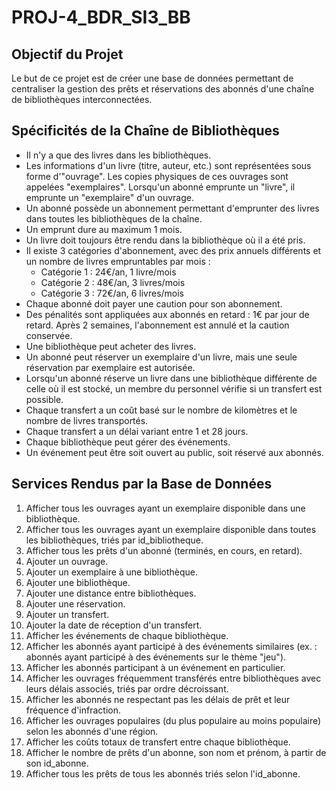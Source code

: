 # PROJ-4_BDR_SI3_BB

## Objectif du Projet
Le but de ce projet est de créer une base de données permettant de centraliser la gestion des prêts et réservations des abonnés d'une chaîne de bibliothèques interconnectées.

## Spécificités de la Chaîne de Bibliothèques
- Il n'y a que des livres dans les bibliothèques.
- Les informations d'un livre (titre, auteur, etc.) sont représentées sous forme d'"ouvrage". Les copies physiques de ces ouvrages sont appelées "exemplaires". Lorsqu'un abonné emprunte un "livre", il emprunte un "exemplaire" d'un ouvrage.
- Un abonné possède un abonnement permettant d'emprunter des livres dans toutes les bibliothèques de la chaîne.
- Un emprunt dure au maximum 1 mois.
- Un livre doit toujours être rendu dans la bibliothèque où il a été pris.
- Il existe 3 catégories d'abonnement, avec des prix annuels différents et un nombre de livres empruntables par mois :
  - Catégorie 1 : 24€/an, 1 livre/mois
  - Catégorie 2 : 48€/an, 3 livres/mois
  - Catégorie 3 : 72€/an, 6 livres/mois
- Chaque abonné doit payer une caution pour son abonnement.
- Des pénalités sont appliquées aux abonnés en retard : 1€ par jour de retard. Après 2 semaines, l'abonnement est annulé et la caution conservée.
- Une bibliothèque peut acheter des livres.
- Un abonné peut réserver un exemplaire d'un livre, mais une seule réservation par exemplaire est autorisée.
- Lorsqu'un abonné réserve un livre dans une bibliothèque différente de celle où il est stocké, un membre du personnel vérifie si un transfert est possible.
- Chaque transfert a un coût basé sur le nombre de kilomètres et le nombre de livres transportés.
- Chaque transfert a un délai variant entre 1 et 28 jours.
- Chaque bibliothèque peut gérer des événements.
- Un événement peut être soit ouvert au public, soit réservé aux abonnés.

## Services Rendus par la Base de Données
1. Afficher tous les ouvrages ayant un exemplaire disponible dans une bibliothèque.
2. Afficher tous les ouvrages ayant un exemplaire disponible dans toutes les bibliothèques, triés par id_bibliotheque.
3. Afficher tous les prêts d'un abonné (terminés, en cours, en retard).
4. Ajouter un ouvrage.
5. Ajouter un exemplaire à une bibliothèque.
6. Ajouter une bibliothèque.
7. Ajouter une distance entre bibliothèques.
8. Ajouter une réservation.
9. Ajouter un transfert.
10. Ajouter la date de réception d'un transfert.
11. Afficher les événements de chaque bibliothèque.
12. Afficher les abonnés ayant participé à des événements similaires (ex. : abonnés ayant participé à des événements sur le thème "jeu").
13. Afficher les abonnés participant à un événement en particulier.
14. Afficher les ouvrages fréquemment transférés entre bibliothèques avec leurs délais associés, triés par ordre décroissant.
15. Afficher les abonnés ne respectant pas les délais de prêt et leur fréquence d'infraction.
16. Afficher les ouvrages populaires (du plus populaire au moins populaire) selon les abonnés d'une région.
17. Afficher les coûts totaux de transfert entre chaque bibliothèque.
18. Afficher le nombre de prêts d'un abonne, son nom et prénom, à partir de son id_abonne.
19. Afficher tous les prêts de tous les abonnés triés selon l'id_abonne.
